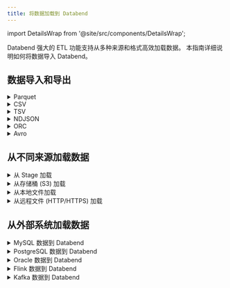 ```yaml
---
title: 将数据加载到 Databend
---
```


import DetailsWrap from '@site/src/components/DetailsWrap';

Databend 强大的 ETL 功能支持从多种来源和格式高效加载数据。
本指南详细说明如何将数据导入 Databend。

## 数据导入和导出

<DetailsWrap>

<details>
<summary> Parquet </summary>

- [将 Parquet 加载到表](./03-load-semistructured/00-load-parquet.md)
- [将表导出为 Parquet](../50-unload-data/00-unload-parquet.md)
- [直接查询 Parquet](./04-transform/00-querying-parquet.md)
 
</details>

<details>
<summary> CSV </summary>

- [将 CSV 加载到表](./03-load-semistructured/01-load-csv.md)
- [将表导出为 CSV](../50-unload-data/01-unload-csv.md)
- [直接查询 CSV](./04-transform/01-querying-csv.md)

</details>

<details>
<summary> TSV </summary>

- [将 TSV 加载到表](./03-load-semistructured/02-load-tsv.md)
- [将表导出为 TSV](../50-unload-data/02-unload-tsv.md)
- [直接查询 TSV](./04-transform/02-querying-tsv.md)

</details>

<details>
<summary> NDJSON </summary>

- [将 NDJSON 加载到表](./03-load-semistructured/03-load-ndjson.md)
- [将表导出为 NDJSON](../50-unload-data/03-unload-ndjson.md)
- [直接查询 NDJSON](./04-transform/03-querying-ndjson.md)

</details>

<details>
<summary> ORC </summary>

- [将 ORC 加载到表](./03-load-semistructured/04-load-orc.md)
- [直接查询 ORC](./04-transform/03-querying-orc.md)

</details>

<details>
<summary> Avro </summary>

- [将 Avro 加载到表](./03-load-semistructured/05-load-avro.md)
- [直接查询 Avro](./04-transform/04-querying-avro.md)

</details>

</DetailsWrap>

## 从不同来源加载数据

<DetailsWrap>

<details>
<summary> 从 Stage 加载 </summary>

- [从 Stage 加载](./01-load/00-stage.md)

</details>

<details>
<summary> 从存储桶 (S3) 加载 </summary>

- [从存储桶加载](./01-load/01-s3.md)

</details>

<details>
<summary> 从本地文件加载 </summary>

- [从本地文件加载](./01-load/02-local.md)

</details>

<details>
<summary> 从远程文件 (HTTP/HTTPS) 加载 </summary>

- [从远程文件加载](./01-load/03-http.md)

</details>

</DetailsWrap>

## 从外部系统加载数据

<DetailsWrap>

<details>
<summary> MySQL 数据到 Databend </summary>

- [加载完整 MySQL 表](./02-load-db/datax.md)
- [同步 MySQL 变更（全量和增量）](./02-load-db/debezium.md)

</details>

<details>
<summary> PostgreSQL 数据到 Databend </summary>

- [同步 PostgreSQL 变更（全量和增量）](./02-load-db/flink-cdc.md)

</details>

<details>
<summary> Oracle 数据到 Databend </summary>

- [同步 Oracle 变更（全量和增量）](./02-load-db/flink-cdc.md)

</details>

<details>
<summary> Flink 数据到 Databend </summary>

- [同步 Flink 数据](./02-load-db/flink-cdc.md)

</details>

<details>
<summary> Kafka 数据到 Databend </summary>

- [Kafka 数据摄取](./02-load-db/kafka.md)

</details>

</DetailsWrap>